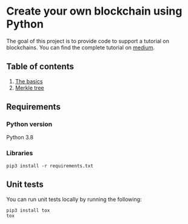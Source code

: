 # Create your own blockchain using Python
The goal of this project is to provide code to support a tutorial on blockchains. You can find the complete tutorial on 
[medium](https://medium.com).

## Table of contents
1. [The basics](https://medium.com/coinmonks/create-your-own-blockchain-using-python-d1250733ce5e)
2. [Merkle tree](https://gruyaume.medium.com/create-your-own-blockchain-using-python-merkle-tree-pt-2-f84478a30690)

## Requirements

### Python version
Python 3.8

### Libraries
`pip3 install -r requirements.txt`

## Unit tests
You can run unit tests locally by running the following:
```bash
pip3 install tox
tox
```
